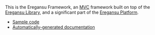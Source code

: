 This is the Eregansu Framework, an [MVC](http://en.wikipedia.org/wiki/Model%E2%80%93view%E2%80%93controller) framework built on top of the [Eregansu Library](https://github.com/eregansu/lib), and a significant part of the [Eregansu Platform](https://github.com/eregansu/eregansu).

* [Sample code](https://github.com/eregansu/samples)
* [Automatically-generated documentation](http://eregansu.github.com/framework)
